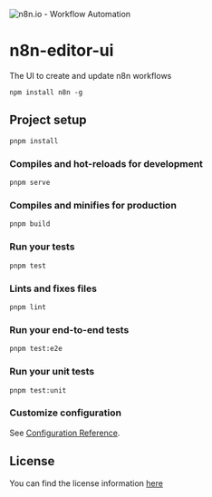 ![n8n.io - Workflow Automation](https://user-images.githubusercontent.com/65276001/173571060-9f2f6d7b-bac0-43b6-bdb2-001da9694058.png)

# n8n-editor-ui

The UI to create and update n8n workflows

```
npm install n8n -g
```

## Project setup

```
pnpm install
```

### Compiles and hot-reloads for development

```
pnpm serve
```

### Compiles and minifies for production

```
pnpm build
```

### Run your tests

```
pnpm test
```

### Lints and fixes files

```
pnpm lint
```

### Run your end-to-end tests

```
pnpm test:e2e
```

### Run your unit tests

```
pnpm test:unit
```

### Customize configuration

See [Configuration Reference](https://cli.vuejs.org/config/).

## License

You can find the license information [here](https://github.com/n8n-io/n8n/blob/master/README.md#license)

